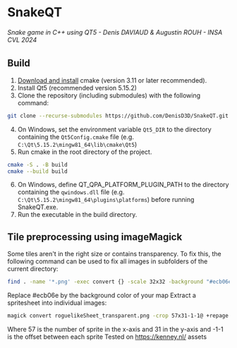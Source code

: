 # SnakeQT
###### Snake game in C++ using QT5 - Denis DAVIAUD & Augustin ROUH - INSA CVL 2024

## Build
1. [Download and install](https://cmake.org/resources/) cmake (version 3.11 or later recommended).
2. Install Qt5 (recommended version 5.15.2)
3. Clone the repository (including submodules) with the following command:
```bash
git clone --recurse-submodules https://github.com/DenisD3D/SnakeQT.git
```
4. On Windows, set the environment variable `Qt5_DIR` to the directory containing the `Qt5Config.cmake` file (e.g. `C:\Qt\5.15.2\mingw81_64\lib\cmake\Qt5`)
5. Run cmake in the root directory of the project.
```bash
cmake -S . -B build
cmake --build build
```
6. On Windows, define QT_QPA_PLATFORM_PLUGIN_PATH to the directory containing the `qwindows.dll` file (e.g. `C:\Qt\5.15.2\mingw81_64\plugins\platforms`) before running SnakeQT.exe.
7. Run the executable in the build directory.


## Tile preprocessing using imageMagick
Some tiles aren't in the right size or contains transparency. To fix this, the following command can be used to fix all images in subfolders of the current directory:
```bash
find . -name '*.png' -exec convert {} -scale 32x32 -background "#ecb06e" -alpha remove -alpha off {} \;
```
Replace #ecb06e by the background color of your map
Extract a spritesheet into individual images:
```bash
magick convert roguelikeSheet_transparent.png -crop 57x31-1-1@ +repage +adjoin spaced-1_%d.png
```
Where 57 is the number of sprite in the x-axis and 31 in the y-axis and -1-1 is the offset between each sprite
Tested on https://kenney.nl/ assets
